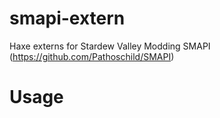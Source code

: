 # smapi-extern

Haxe externs for Stardew Valley Modding SMAPI (https://github.com/Pathoschild/SMAPI)

# Usage
